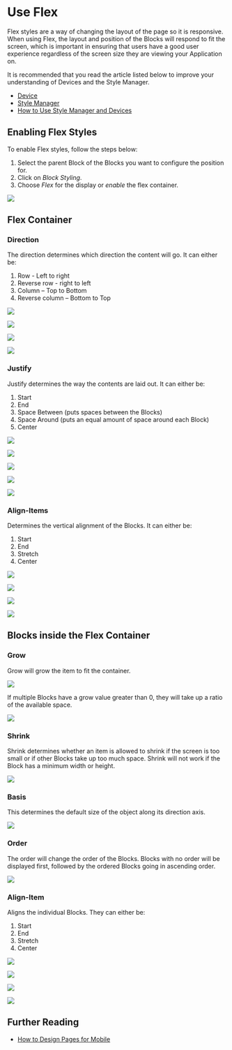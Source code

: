 # Use Flex

Flex styles are a way of changing the layout of the page so it is responsive. When using Flex, the layout and position of the Blocks will respond to fit the screen, which is important in ensuring that users have a good user experience regardless of the screen size they are viewing your Application on.

<!-- unsupported tag removed -->
It is recommended that you read the article listed below to improve your understanding of Devices and the Style Manager.

* [Device](../../concepts/application/devices.md)
* [Style Manager](../../concepts/application/block-styling.md)
* [How to Use Style Manager and Devices](use-block-styling-and-devices.md)
<!-- unsupported tag removed -->

## Enabling Flex Styles

To enable Flex styles, follow the steps below:

1. Select the parent Block of the Blocks you want to configure the position for.
2. Click on _Block Styling_.
3. Choose _Flex_ for the display or _enable_ the flex container.

![](../../.gitbook/assets/Flex\_1.png)

## Flex Container

### Direction

The direction determines which direction the content will go. It can either be:

1. Row - Left to right
2. Reverse row - right to left
3. Column – Top to Bottom
4. Reverse column – Bottom to Top

![](../../.gitbook/assets/Flex\_2.png)

![](../../.gitbook/assets/Flex\_3.png)

![](../../.gitbook/assets/Flex\_4.png)

![](../../.gitbook/assets/Flex\_5.png)

### Justify

Justify determines the way the contents are laid out. It can either be:

1. Start
2. End
3. Space Between (puts spaces between the Blocks)
4. Space Around (puts an equal amount of space around each Block)
5. Center

![](../../.gitbook/assets/Flex\_6.png)

![](../../.gitbook/assets/Flex\_7.png)

![](../../.gitbook/assets/Flex\_8.png)

![](../../.gitbook/assets/Flex\_9.png)

![](../../.gitbook/assets/Flex\_10.png)

### Align-Items

Determines the vertical alignment of the Blocks. It can either be:

1. Start&#x20;
2. End
3. Stretch
4. Center

![](../../.gitbook/assets/Flex\_11.png)

![](../../.gitbook/assets/Flex\_12.png)

![](../../.gitbook/assets/Flex\_13.png)

![](../../.gitbook/assets/Flex\_14.png)

## Blocks inside the Flex Container

### Grow

Grow will grow the item to fit the container.

![](../../.gitbook/assets/Flex\_15.png)

If multiple Blocks have a grow value greater than 0, they will take up a ratio of the available space.

![](../../.gitbook/assets/Flex\_16.png)

### Shrink

Shrink determines whether an item is allowed to shrink if the screen is too small or if other Blocks take up too much space. Shrink will not work if the Block has a minimum width or height.

![](../../.gitbook/assets/Flex\_17.png)

### Basis

This determines the default size of the object along its direction axis.   &#x20;

![](../../.gitbook/assets/Flex\_18.png)

### Order

The order will change the order of the Blocks. Blocks with no order will be displayed first, followed by the ordered Blocks going in ascending order.

![](../../.gitbook/assets/Flex\_19.png)

### Align-Item

Aligns the individual Blocks. They can either be:

1. Start
2. End
3. Stretch
4. Center

![](../../.gitbook/assets/Flex\_20.png)

![](../../.gitbook/assets/Flex\_21.png)

![](../../.gitbook/assets/Flex\_22.png)

![](../../.gitbook/assets/Flex\_23.png)

## Further Reading

* [How to Design Pages for Mobile](design-pages-for-mobile.md)
